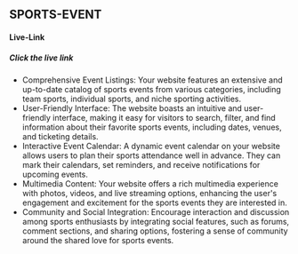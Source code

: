 <h2 className="text-accent">SPORTS-EVENT </h2>

<h4>Live-Link</h4>

<h5>Click the live link</h5>

<ul>
<li>Comprehensive Event Listings: Your website features an extensive and up-to-date catalog of sports events from various categories, including team sports, individual sports, and niche sporting activities.</li>
<li>User-Friendly Interface: The website boasts an intuitive and user-friendly interface, making it easy for visitors to search, filter, and find information about their favorite sports events, including dates, venues, and ticketing details.</li>
<li>Interactive Event Calendar: A dynamic event calendar on your website allows users to plan their sports attendance well in advance. They can mark their calendars, set reminders, and receive notifications for upcoming events.</li>
<li>Multimedia Content: Your website offers a rich multimedia experience with photos, videos, and live streaming options, enhancing the user's engagement and excitement for the sports events they are interested in.</li>
<li>Community and Social Integration: Encourage interaction and discussion among sports enthusiasts by integrating social features, such as forums, comment sections, and sharing options, fostering a sense of community around the shared love for sports events.</li>
</ul>